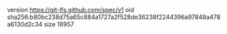 version https://git-lfs.github.com/spec/v1
oid sha256:b80bc238d75a65c884a1727a2f528de36238f2244396a97848a478a6130d2c34
size 18957
